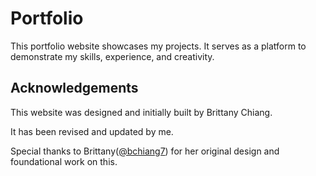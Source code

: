 # Portfolio


This portfolio website showcases my projects. It serves as a platform to demonstrate my skills, experience, and creativity. 

## Acknowledgements

This website was designed and initially built by Brittany Chiang. 

It has been revised and updated by me.

Special thanks to Brittany([@bchiang7](https://github.com/bchiang7)) for her original design and foundational work on this.

